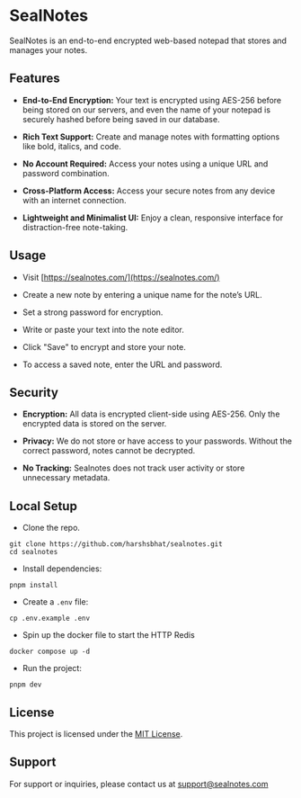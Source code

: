 # SealNotes

SealNotes is an end-to-end encrypted web-based notepad that stores and manages your notes. 

## Features

- **End-to-End Encryption:** Your text is encrypted using AES-256 before being stored on our servers, and even the name of your notepad is securely hashed before being saved in our database.
  
- **Rich Text Support:** Create and manage notes with formatting options like bold, italics, and code.

- **No Account Required:** Access your notes using a unique URL and password combination.

- **Cross-Platform Access:** Access your secure notes from any device with an internet connection.

- **Lightweight and Minimalist UI:** Enjoy a clean, responsive interface for distraction-free note-taking.


## Usage

- Visit [https://sealnotes.com/](https://sealnotes.com/)
  
- Create a new note by entering a unique name for the note’s URL.

- Set a strong password for encryption.

- Write or paste your text into the note editor.

- Click "Save" to encrypt and store your note.

- To access a saved note, enter the URL and password.

## Security

- **Encryption:** All data is encrypted client-side using AES-256. Only the encrypted data is stored on the server.

- **Privacy:** We do not store or have access to your passwords. Without the correct password, notes cannot be decrypted.

- **No Tracking:** Sealnotes does not track user activity or store unnecessary metadata.

## Local Setup

- Clone the repo.

```
git clone https://github.com/harshsbhat/sealnotes.git
cd sealnotes
```

- Install dependencies:

```
pnpm install
```

- Create a `.env` file:

```
cp .env.example .env
```

- Spin up the docker file to start the HTTP Redis

```
docker compose up -d
```

- Run the project: 

```
pnpm dev
```

## License

This project is licensed under the [MIT License](https://github.com/harshsbhat/sealnotes?tab=MIT-1-ov-file).

## Support

For support or inquiries, please contact us at <a href="mailto:support@sealnotes.com">support@sealnotes.com</a>


